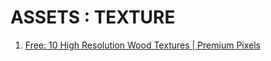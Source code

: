 # ASSETS : TEXTURE

1. [Free: 10 High Resolution Wood Textures | Premium Pixels](https://www.premiumpixels.com/freebies/10-free-high-resolution-wood-textures)
